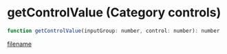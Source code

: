 # getControlValue (Category controls)

```js
function getControlValue(inputGroup: number, control: number): number
```

[filename](getControlValue_m.md ':include')